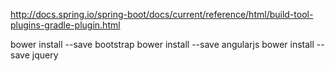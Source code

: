 http://docs.spring.io/spring-boot/docs/current/reference/html/build-tool-plugins-gradle-plugin.html




bower install --save bootstrap 
bower install --save angularjs 
bower install --save jquery 